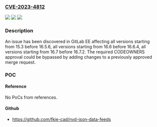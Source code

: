 ### [CVE-2023-4812](https://cve.mitre.org/cgi-bin/cvename.cgi?name=CVE-2023-4812)
![](https://img.shields.io/static/v1?label=Product&message=GitLab&color=blue)
![](https://img.shields.io/static/v1?label=Version&message=15.3%3C%2016.5.6%20&color=brighgreen)
![](https://img.shields.io/static/v1?label=Vulnerability&message=CWE-863%3A%20Incorrect%20Authorization&color=brighgreen)

### Description

An issue has been discovered in GitLab EE affecting all versions starting from 15.3 before 16.5.6, all versions starting from 16.6 before 16.6.4, all versions starting from 16.7 before 16.7.2. The required CODEOWNERS approval could be bypassed by adding changes to a previously approved merge request.

### POC

#### Reference
No PoCs from references.

#### Github
- https://github.com/fkie-cad/nvd-json-data-feeds

